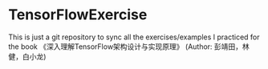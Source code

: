 # TensorFlowExercise
This is just a git repository to sync all the exercises/examples I practiced for the book 《深入理解TensorFlow架构设计与实现原理》 (Author: 彭靖田，林健，白小龙)
